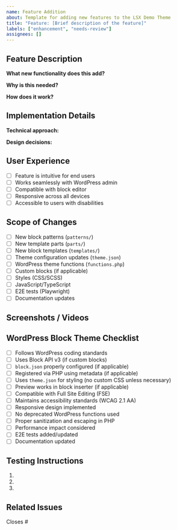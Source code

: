 ```yaml
---
name: Feature Addition
about: Template for adding new features to the LSX Demo Theme
title: "Feature: [Brief description of the feature]"
labels: ["enhancement", "needs-review"]
assignees: []
---
```


## Feature Description

**What new functionality does this add?**
<!-- Describe the feature being added -->

**Why is this needed?**
<!-- Explain the business case or user need -->

**How does it work?**
<!-- Describe how users will interact with this feature -->

## Implementation Details

**Technical approach:**
<!-- Explain the technical implementation -->

**Design decisions:**
<!-- Justify key architectural choices -->

## User Experience

- [ ] Feature is intuitive for end users
- [ ] Works seamlessly with WordPress admin
- [ ] Compatible with block editor
- [ ] Responsive across all devices
- [ ] Accessible to users with disabilities

## Scope of Changes

- [ ] New block patterns (`patterns/`)
- [ ] New template parts (`parts/`)
- [ ] New block templates (`templates/`)
- [ ] Theme configuration updates (`theme.json`)
- [ ] WordPress theme functions (`functions.php`)
- [ ] Custom blocks (if applicable)
- [ ] Styles (CSS/SCSS)
- [ ] JavaScript/TypeScript
- [ ] E2E tests (Playwright)
- [ ] Documentation updates

## Screenshots / Videos

<!-- Include screenshots or videos demonstrating the new feature -->

## WordPress Block Theme Checklist

- [ ] Follows WordPress coding standards
- [ ] Uses Block API v3 (if custom blocks)
- [ ] `block.json` properly configured (if applicable)
- [ ] Registered via PHP using metadata (if applicable)
- [ ] Uses `theme.json` for styling (no custom CSS unless necessary)
- [ ] Preview works in block inserter (if applicable)
- [ ] Compatible with Full Site Editing (FSE)
- [ ] Maintains accessibility standards (WCAG 2.1 AA)
- [ ] Responsive design implemented
- [ ] No deprecated WordPress functions used
- [ ] Proper sanitization and escaping in PHP
- [ ] Performance impact considered
- [ ] E2E tests added/updated
- [ ] Documentation updated

## Testing Instructions

1. <!-- Step-by-step instructions for testing the feature -->
2.
3.

## Related Issues

Closes #<!-- issue number -->
